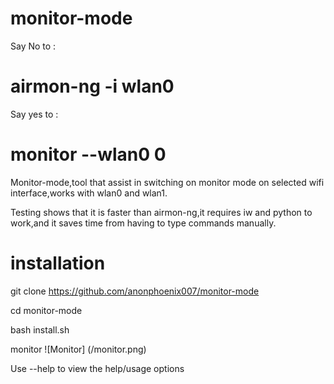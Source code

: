 # monitor-mode

Say No to :
# airmon-ng -i wlan0

Say yes to :
# monitor --wlan0 0

Monitor-mode,tool that assist in switching on monitor mode on selected wifi interface,works with wlan0 and wlan1.

Testing shows that it is faster than airmon-ng,it requires iw and python to work,and it saves time from having to type commands manually.

# installation
git clone https://github.com/anonphoenix007/monitor-mode

cd monitor-mode

bash install.sh

monitor
![Monitor]
(/monitor.png)

Use --help to view the help/usage options

